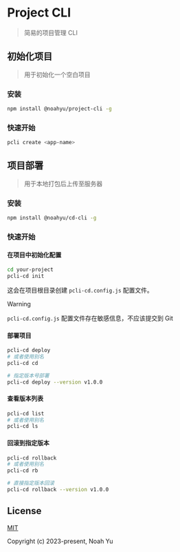 # Project CLI

> 简易的项目管理 CLI

## 初始化项目

> 用于初始化一个空白项目

### 安装

```bash
npm install @noahyu/project-cli -g
```

### 快速开始

```bash
pcli create <app-name>
```

## 项目部署

> 用于本地打包后上传至服务器

### 安装

```bash
npm install @noahyu/cd-cli -g
```

### 快速开始

#### 在项目中初始化配置

```bash
cd your-project
pcli-cd init
```

这会在项目根目录创建 `pcli-cd.config.js` 配置文件。

> [!WARNING]
> `pcli-cd.config.js` 配置文件存在敏感信息，不应该提交到 Git

#### 部署项目

```bash
pcli-cd deploy
# 或者使用别名
pcli-cd cd

# 指定版本号部署
pcli-cd deploy --version v1.0.0
```

#### 查看版本列表

```bash
pcli-cd list
# 或者使用别名
pcli-cd ls
```

#### 回滚到指定版本

```bash
pcli-cd rollback
# 或者使用别名
pcli-cd rb

# 直接指定版本回滚
pcli-cd rollback --version v1.0.0
```

## License

[MIT](https://opensource.org/licenses/MIT)

Copyright (c) 2023-present, Noah Yu
